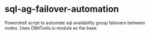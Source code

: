 # sql-ag-failover-automation
Powershell script to automate sql availability group failovers between nodes. Uses DBATools.io module as the base.

